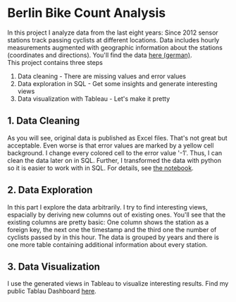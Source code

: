 # Berlin Bike Count Analysis

In this project I analyze data from the last eight years: Since 2012 sensor stations track passing cyclists at different locations. Data includes hourly measurements augmented with geographic information about the stations (coordinates and directions). You'll find the data [here (german)](https://www.berlin.de/sen/uvk/verkehr/verkehrsplanung/radverkehr/weitere-radinfrastruktur/zaehlstellen-und-fahrradbarometer/).  
This project contains three steps

1. Data cleaning - There are missing values and error values
2. Data exploration in SQL - Get some insights and generate interesting views
3. Data visualization with Tableau - Let's make it pretty

## 1. Data Cleaning

As you will see, original data is published as Excel files. That's not great but acceptable. Even worse is that error values are marked by a yellow cell background. I change every colored cell to the error value '-1'. Thus, I can clean the data later on in SQL. Further, I transformed the data with python so it is easier to work with in SQL. For details, see [the notebook](./src/transform_excel.ipynb).

## 2. Data Exploration

In this part I explore the data arbitrarily. I try to find interesting views, espacially by deriving new columns out of existing ones. You'll see that the existing columns are pretty basic: One column shows the station as a foreign key, the next one the timestamp and the third one the number of cyclists passed by in this hour. The data is grouped by years and there is one more table containing additional information about every station.

## 3. Data Visualization

I use the generated views in Tableau to visualize interesting results. Find my public Tablau Dashboard [here](/).

